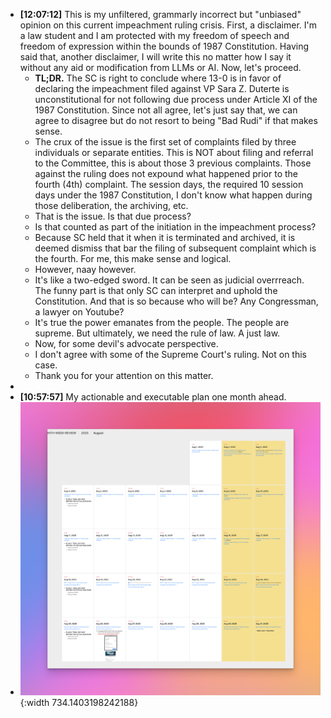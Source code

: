 - **[12:07:12]** This is my unfiltered, grammarly incorrect but "unbiased" opinion on this current impeachment ruling crisis. First, a disclaimer. I'm a law student and I am protected with my freedom of speech and freedom of expression within the bounds of 1987 Constitution. Having said that, another disclaimer, I will write this no matter how I say it without any aid or modification from LLMs or AI. Now, let's proceed.
	- **TL;DR.** The SC is right to conclude where 13-0 is in favor of declaring the impeachment filed against VP Sara Z. Duterte is unconstitutional for not following due process under Article XI of the 1987 Constitution. Since not all agree, let's just say that, we can agree to disagree but do not resort to being "Bad Rudi" if that makes sense.
	- The crux of the issue is the first set of complaints filed by three individuals or separate entities. This is NOT about filing and referral to the Committee, this is about those 3 previous complaints. Those against the ruling does not expound what happened prior to the fourth (4th) complaint. The session days, the required 10 session days under the 1987 Constitution, I don't know what happen during those deliberation, the archiving, etc.
	- That is the issue. Is that due process?
	- Is that counted as part of the initiation in the impeachment process?
	- Because SC held that it when it is terminated and archived, it is deemed dismiss that bar the filing of subsequent complaint which is the fourth. For me, this make sense and logical.
	- However, naay however.
	- It's like a two-edged sword. It can be seen as judicial overrreach. The funny part is that only SC can interpret and uphold the Constitution. And that is so because who will be? Any Congressman, a lawyer on Youtube?
	- It's true the power emanates from the people. The people are supreme. But ultimately, we need the rule of law. A just law.
	- Now, for some devil's advocate perspective.
	- I don't agree with some of the Supreme Court's ruling. Not on this case.
	- Thank you for your attention on this matter.
-
- **[10:57:57]** My actionable and executable plan one month ahead.
- ![CleanShot 2025-07-28 at 10.55.22@2x.png](../assets/CleanShot_2025-07-28_at_10.55.22@2x_1753672353994_0.png){:width 734.1403198242188}